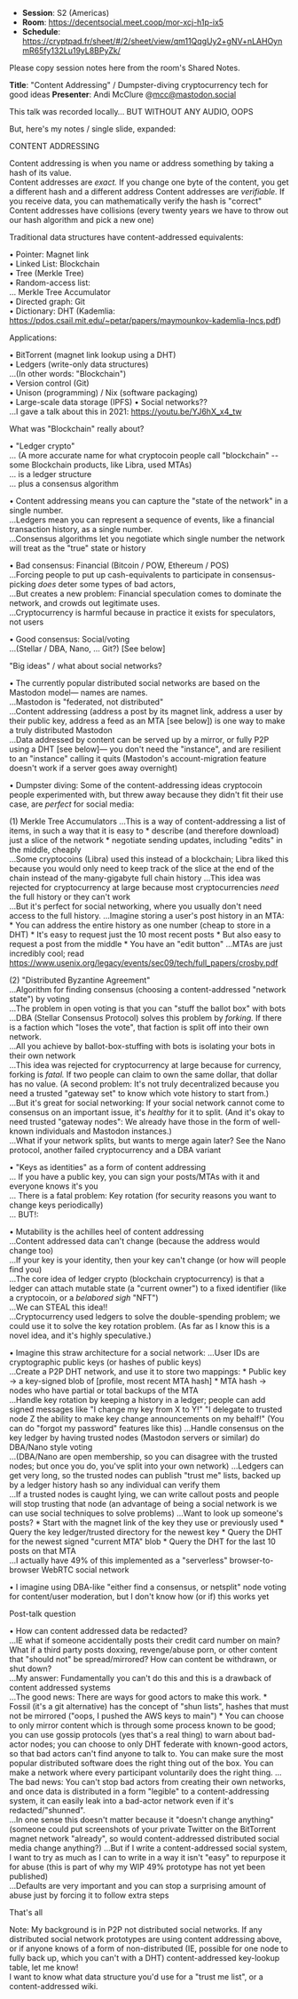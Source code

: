 * **Session**: S2 (Americas)
* **Room**: https://decentsocial.meet.coop/mor-xcj-h1p-ix5
* **Schedule**: https://cryptpad.fr/sheet/#/2/sheet/view/qm11QqgUy2+gNV+nLAHOynmR65fy132Lu19yL8BPyZk/

Please copy session notes here from the room's Shared Notes.

**Title**: "Content Addressing" / Dumpster-diving cryptocurrency tech for good ideas
**Presenter**: Andi McClure @mcc@mastodon.social

This talk was recorded locally… BUT WITHOUT ANY AUDIO, OOPS

But, here's my notes / single slide, expanded:

CONTENT ADDRESSING

Content addressing is when you name or address something by taking a hash of its value.  
Content addresses are *exact.* If you change one byte of the content, you get a different hash and a different address
Content addresses are *verifiable.* If you receive data, you can mathematically verify the hash is "correct"  
Content addresses have collisions (every twenty years we have to throw out our hash algorithm and pick a new one)

Traditional data structures have content-addressed equivalents:

• Pointer: Magnet link  
• Linked List: Blockchain  
• Tree (Merkle Tree)  
• Random-access list:  
… Merkle Tree Accumulator  
• Directed graph: Git  
• Dictionary: DHT (Kademlia: https://pdos.csail.mit.edu/~petar/papers/maymounkov-kademlia-lncs.pdf)

Applications:

• BitTorrent (magnet link lookup using a DHT)  
• Ledgers (write-only data structures)  
…(In other words: "Blockchain")  
• Version control (Git)  
• Unison (programming) / Nix (software packaging)  
• Large-scale data storage (IPFS)
• Social networks??  
…I gave a talk about this in 2021: https://youtu.be/YJ6hX_x4_tw

What was "Blockchain" really about?

• "Ledger crypto"  
… (A more accurate name for what cryptocoin people call "blockchain" -- some Blockchain products, like Libra, used MTAs)  
… is a ledger structure  
… plus a consensus algorithm  

• Content addressing means you can capture the "state of the network" in a single number.  
…Ledgers mean you can represent a sequence of events, like a financial transaction history, as a single number.  
…Consensus algorithms let you negotiate which single number the network will treat as the "true" state or history

• Bad consensus: Financial (Bitcoin / POW, Ethereum / POS)  
…Forcing people to put up cash-equivalents to participate in consensus-picking *does* deter some types of bad actors,  
…But creates a new problem: Financial speculation comes to dominate the network, and crowds out legitimate uses.  
…Cryptocurrency is harmful because in practice it exists for speculators, not users

• Good consensus: Social/voting  
…(Stellar / DBA, Nano, … Git?) [See below]

"Big ideas" / what about social networks?

• The currently popular distributed social networks are based on the Mastodon model— names are names.  
…Mastodon is "federated, not distributed"  
…Content addressing (address a post by its magnet link, address a user by their public key, address a feed as an MTA [see below]) is one way to make a truly distributed Mastodon  
…Data addressed by content can be served up by a mirror, or fully P2P using a DHT [see below]— you don't need the "instance", and are resilient to an "instance" calling it quits (Mastodon's account-migration feature doesn't work if a server goes away overnight)

• Dumpster diving: Some of the content-addressing ideas cryptocoin people experimented with, but threw away because they didn't fit their use case, are *perfect* for social media:

(1) Merkle Tree Accumulators
…This is a way of content-addressing a list of items, in such a way that it is easy to \* describe (and therefore download) just a slice of the network \* negotiate sending updates, including "edits" in the middle, cheaply  
…Some cryptocoins (Libra) used this instead of a blockchain; Libra liked this because you would only need to keep track of the slice at the end of the chain instead of the many-gigabyte full chain history
…This idea was rejected for cryptocurrency at large because most cryptocurrencies *need* the full history or they can't work  
…But it's perfect for social networking, where you usually don't need access to the full history.
…Imagine storing a user's post history in an MTA: \* You can address the entire history as one number (cheap to store in a DHT) \* It's easy to request just the 10 most recent posts \* But also easy to request a post from the middle \* You have an "edit button"
…MTAs are just incredibly cool; read https://www.usenix.org/legacy/events/sec09/tech/full_papers/crosby.pdf

(2) "Distributed Byzantine Agreement"  
…Algorithm for finding consensus (choosing a content-addressed "network state") by voting  
…The problem in open voting is that you can "stuff the ballot box" with bots  
…DBA (Stellar Consensus Protocol) solves this problem by *forking.* If there is a faction which "loses the vote", that faction is split off into their own network.  
…All you achieve by ballot-box-stuffing with bots is isolating your bots in their own network  
…This idea was rejected for cryptocurrency at large because for currency, forking is *fatal.* If two people can claim to own the same dollar, that dollar has no value. (A second problem: It's not truly decentralized because you need a trusted "gateway set" to know which vote history to start from.)  
…But it's great for social networking: If your social network cannot come to consensus on an important issue, it's *healthy* for it to split. (And it's okay to need trusted "gateway nodes": We already have those in the form of well-known individuals and Mastodon instances.)  
…What if your network splits, but wants to merge again later? See the Nano protocol, another failed cryptocurrency and a DBA variant

• "Keys as identities" as a form of content addressing  
… If you have a public key, you can sign your posts/MTAs with it and everyone knows it's you  
… There is a fatal problem: Key rotation (for security reasons you want to change keys periodically)  
… BUT!:

• Mutability is the achilles heel of content addressing  
…Content addressed data can't change (because the address would change too)  
…If your key is your identity, then your key can't change (or how will people find you)  
…The core idea of ledger crypto (blockchain cryptocurrency) is that a ledger can attach mutable state (a "current owner") to a fixed identifier (like a cryptocoin, or a *belabored sigh* "NFT")  
…We can STEAL this idea!!  
…Cryptocurrency used ledgers to solve the double-spending problem; we could use it to solve the key rotation problem. (As far as I know this is a novel idea, and it's highly speculative.)

• Imagine this straw architecture for a social network:
…User IDs are cryptographic public keys (or hashes of public keys)  
…Create a P2P DHT network, and use it to store two mappings: \* Public key -> a key-signed blob of [profile, most recent MTA hash] \* MTA hash -> nodes who have partial or total backups of the MTA  
…Handle key rotation by keeping a history in a ledger; people can add signed messages like "I change my key from X to Y!" "I delegate to trusted node Z the ability to make key change announcements on my behalf!" (You can do "forgot my password" features like this)
…Handle consensus on the key ledger by having trusted nodes (Mastodon servers or similar) do DBA/Nano style voting  
…(DBA/Nano are open membership, so you can disagree with the trusted nodes; but once you do, you've split into your own network)
…Ledgers can get very long, so the trusted nodes can publish "trust me" lists, backed up by a ledger history hash so any individual can verify them  
…If a trusted nodes is caught lying, we can write callout posts and people will stop trusting that node (an advantage of being a social network is we can use social techniques to solve problems)
…Want to look up someone's posts? \* Start with the magnet link of the key they use or previously used \* Query the key ledger/trusted directory for the newest key \* Query the DHT for the newest signed "current MTA" blob \* Query the DHT for the last 10 posts on that MTA   
…I actually have 49% of this implemented as a "serverless" browser-to-browser WebRTC social network

• I imagine using DBA-like "either find a consensus, or netsplit" node voting for content/user moderation, but I don't know how (or if) this works yet

Post-talk question

• How can content addressed data be redacted?  
…IE what if someone accidentally posts their credit card number on main? What if a third party posts doxxing, revenge/abuse porn, or other content that "should not" be spread/mirrored? How can content be withdrawn, or shut down?  
…My answer: Fundamentally you can't do this and this is a drawback of content addressed systems  
…The good news: There are ways for good actors to make this work. \* Fossil (it's a git alternative) has the concept of "shun lists", hashes that must not be mirrored ("oops, I pushed the AWS keys to main") \* You can choose to only mirror content which is through some process known to be good; you can use gossip protocols (yes that's a real thing) to warn about bad-actor nodes; you can choose to only DHT federate with known-good actors, so that bad actors can't find anyone to talk to. You can make sure the most popular distributed software does the right thing out of the box. You can make a network where every participant voluntarily does the right thing.
…The bad news: You can't stop bad actors from creating their own networks, and once data is distributed in a form "legible" to a content-addressing system, it can easily leak into a bad-actor network even if it's redacted/"shunned".  
…In one sense this doesn't matter because it "doesn't change anything" (someone could put screenshots of your private Twitter on the BitTorrent magnet network "already", so would content-addressed distributed social media change anything?) 
…But if I write a content-addressed social system, I want to try as much as I can to write in a way it isn't "easy" to repurpose it for abuse (this is part of why my WIP 49% prototype has not yet been published)  
…Defaults are very important and you can stop a surprising amount of abuse just by forcing it to follow extra steps

That's all

Note: My background is in P2P not distributed social networks. If any distributed social network prototypes are using content addressing above, or if anyone knows of a form of non-distributed (IE, possible for one node to fully back up, which you can't with a DHT) content-addressed key-lookup table, let me know!  
I want to know what data structure you'd use for a "trust me list", or a content-addressed wiki.